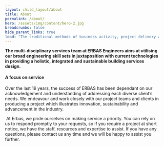 ```yaml
---
layout: child_layout/about
title: About
permalink: /about/
hero: /assets/img/content/hero-2.jpg
breadcrumbs: false
hide_parent_links: true
lead: "The traditional methods of business activity, project delivery and personal interaction have gone through a metamorphosis. We understand these developments in the building industry and provide to our clients innovative solutions within a timely delivery."
---
```


**The multi-disciplinary services team at ERBAS Engineers aims at utilising our broad engineering skill sets in juxtaposition with current technologies in providing a holistic, integrated and sustainable building services design.**

#### A focus on service

Over the last 19 years, the success of ERBAS has been dependant on our acknowledgement and understanding of addressing each diverse client’s needs. We endeavour and work closely with our project teams and clients in producing a project which illustrates innovation, sustainability and advancement in the industry.

 At Erbas, we pride ourselves on making service a priority. You can rely on us to respond promptly to your requests, so if you require a project at short notice, we have the staff, resources and expertise to assist. If you have any questions, please contact us any time and we will be happy to assist you further.